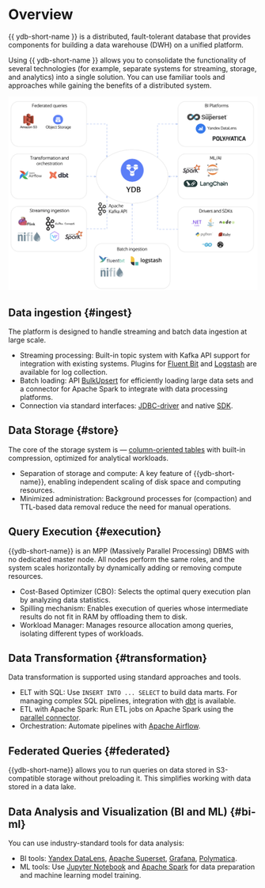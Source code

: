 # Overview

{{ ydb-short-name }} is a distributed, fault-tolerant database that provides components for building a data warehouse (DWH) on a unified platform.

Using {{ ydb-short-name }} allows you to consolidate the functionality of several technologies (for example, separate systems for streaming, storage, and analytics) into a single solution. You can use familiar tools and approaches while gaining the benefits of a distributed system.

![](_includes/olap_whole.png)

## Data ingestion {#ingest}

The platform is designed to handle streaming and batch data ingestion at large scale.

- Streaming processing: Built-in topic system with Kafka API support for integration with existing systems. Plugins for [Fluent Bit](../../integrations/ingestion/fluent-bit.md) and [Logstash](../../integrations/ingestion/logstash.md) are available for log collection.
- Batch loading: API [BulkUpsert](../../recipes/ydb-sdk/bulk-upsert.md) for efficiently loading large data sets and a connector for Apache Spark to integrate with data processing platforms.
- Connection via standard interfaces: [JDBC-driver](../../reference/languages-and-apis/jdbc-driver/index.md) and native [SDK](../../recipes/ydb-sdk/index.md).

## Data Storage {#store}

The core of the storage system is — [column-oriented tables](../../concepts/datamodel/table.md#column-oriented-tables) with built-in compression, optimized for analytical workloads.

- Separation of storage and compute: A key feature of {{ydb-short-name}}, enabling independent scaling of disk space and computing resources.
- Minimized administration: Background processes for (compaction) and TTL-based data removal reduce the need for manual operations.

## Query Execution {#execution}

{{ydb-short-name}} is an MPP (Massively Parallel Processing) DBMS with no dedicated master node. All nodes perform the same roles, and the system scales horizontally by dynamically adding or removing compute resources.

- Cost-Based Optimizer (CBO): Selects the optimal query execution plan by analyzing data statistics.
- Spilling mechanism: Enables execution of queries whose intermediate results do not fit in RAM by offloading them to disk.
- Workload Manager: Manages resource allocation among queries, isolating different types of workloads.

## Data Transformation {#transformation}

Data transformation is supported using standard approaches and tools.

- ELT with SQL: Use `INSERT INTO ... SELECT` to build data marts. For managing complex SQL pipelines, integration with [dbt](../../integrations/migration/dbt.md) is available.
- ETL with Apache Spark: Run ETL jobs on Apache Spark using the [parallel connector](../../integrations/ingestion/spark.md).
- Orchestration: Automate pipelines with [Apache Airflow](../../integrations/orchestration/airflow.md).

## Federated Queries {#federated}

{{ydb-short-name}} allows you to run queries on data stored in S3-compatible storage without preloading it. This simplifies working with data stored in a data lake.

## Data Analysis and Visualization (BI and ML) {#bi-ml}

You can use industry-standard tools for data analysis:

- BI tools: [Yandex DataLens](../../integrations/visualization/datalens.md), [Apache Superset](../../integrations/visualization/superset.md), [Grafana](../../integrations/visualization/grafana.md), [Polymatica](https://wiki.polymatica.ru/display/PDTNUG1343/YDB+Server).
- ML tools: Use [Jupyter Notebook](../../integrations/gui/jupyter.md) and [Apache Spark](../../integrations/ingestion/spark.md) for data preparation and machine learning model training.
